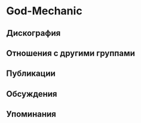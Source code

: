 # God-Mechanic



## Дискография


## Отношения с другими группами


## Публикации


## Обсуждения


## Упоминания

